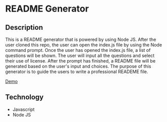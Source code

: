 # README Generator

## Description

This is a README generator that is powered by using Node JS. After the user cloned this repo, the user can open the index.js file by using the Node command prompt. Once the user has opened the index.js file, a list of questions will be shown. The user will input all the questions and select their use of license. After the prompt has finished, a README file will be generated based on the user's input and choices. The purpose of this generator is to guide the users to write a professional READEME file.

[Demo](https://drive.google.com/file/d/1NBvJI81g-_2auf3rKrYXaIkUeuV0tzFu/view)

## Technology

- Javascript
- Node JS
